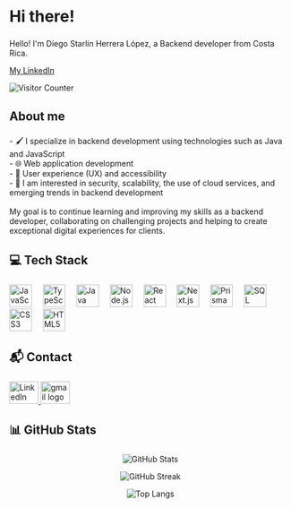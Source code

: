 <h1 align="left">Hi there!</h1>

###

<p align="left">Hello! I'm Diego Starlin Herrera López, a Backend developer from Costa Rica.</p>
<a href="https://www.linkedin.com/in/diego-herrera-lópez">
  <p align="left">My LinkedIn</p>
</a>

<p align="left">
  <img src="https://hits.sh/github.com/diego422.svg?style=for-the-badge&label=Unique%20Visitors&color=blue" alt="Visitor Counter" />
</p>

###

<h2 align="left">About me</h2>

###

<p align="left">
- 🖌 I specialize in backend development using technologies such as Java and JavaScript<br>
- 🌐 Web application development<br>
- 🧩 User experience (UX) and accessibility<br>
- 🚀 I am interested in security, scalability, the use of cloud services, and emerging trends in backend development<br><br>
My goal is to continue learning and improving my skills as a backend developer, collaborating on challenging projects and helping to create exceptional digital experiences for clients.
</p>

###

<h2 align="left">💻 Tech Stack</h2>

###

<div align="left">
  <img src="https://cdn.jsdelivr.net/gh/devicons/devicon/icons/javascript/javascript-original.svg" height="40" alt="JavaScript logo" />
  <img width="12" />
  <img src="https://cdn.jsdelivr.net/gh/devicons/devicon/icons/typescript/typescript-original.svg" height="40" alt="TypeScript logo" />
  <img width="12" />
  <img src="https://cdn.jsdelivr.net/gh/devicons/devicon/icons/java/java-original.svg" height="40" alt="Java logo" />
  <img width="12" />
  <img src="https://cdn.jsdelivr.net/gh/devicons/devicon/icons/nodejs/nodejs-original.svg" height="40" alt="Node.js logo" />
  <img width="12" />
  <img src="https://cdn.jsdelivr.net/gh/devicons/devicon/icons/react/react-original.svg" height="40" alt="React logo" />
  <img width="12" />
  <img src="https://cdn.jsdelivr.net/gh/devicons/devicon/icons/nextjs/nextjs-original.svg" height="40" alt="Next.js logo" />
  <img width="12" />
  <img src="https://cdn.jsdelivr.net/gh/devicons/devicon/icons/prisma/prisma-original.svg" height="40" alt="Prisma logo" />
  <img width="12" />
  <img src="https://cdn.jsdelivr.net/gh/devicons/devicon/icons/microsoftsqlserver/microsoftsqlserver-plain.svg" height="40" alt="SQL Server logo" />
  <img width="12" />
  <img src="https://cdn.jsdelivr.net/gh/devicons/devicon/icons/css3/css3-original.svg" height="40" alt="CSS3 logo" />
  <img width="12" />
  <img src="https://cdn.jsdelivr.net/gh/devicons/devicon/icons/html5/html5-original.svg" height="40" alt="HTML5 logo" />
</div>

###

<h2 align="left">📬 Contact</h2>

###

<div align="left">
  <a href="https://www.linkedin.com/in/diego-herrera-lópez" target="_blank">
    <img src="https://raw.githubusercontent.com/maurodesouza/profile-readme-generator/master/src/assets/icons/social/linkedin/default.svg" width="52" height="40" alt="LinkedIn logo" />
  </a>

  <a href="mailto:diegoherreralopez9@gmail.com?subject=Estoy interesado en tu curriculum ">
    <img src="https://raw.githubusercontent.com/maurodesouza/profile-readme-generator/master/src/assets/icons/social/gmail/default.svg" width="52" height="40" alt="gmail logo"  />
  </a>
</div>

###

<h2 align="left">📊 GitHub Stats</h2>

###

<p align="center">
  <!-- GitHub Stats -->
  <img src="https://github-readme-stats.vercel.app/api?username=diego422&show_icons=true&theme=tokyonight&count_private=true" alt="GitHub Stats" />
</p>

<p align="center">
  <!-- Streak Stats -->
  <img src="https://streak-stats.demolab.com?user=diego422&theme=tokyonight&count_private=true" alt="GitHub Streak" />
</p>

<p align="center">
  <!-- Most Used Languages -->
  <img src="https://github-readme-stats.vercel.app/api/top-langs/?username=diego422&layout=compact&theme=tokyonight&count_private=true" alt="Top Langs" />
</p>
